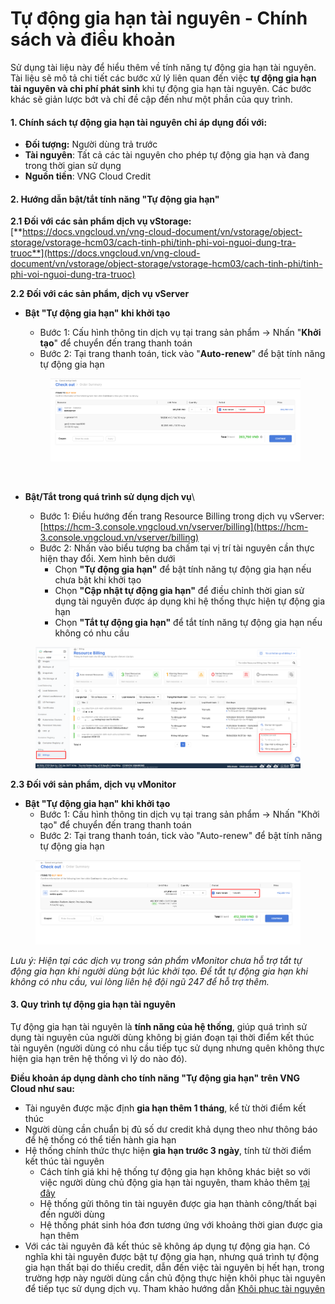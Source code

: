 # Tự động gia hạn tài nguyên - Chính sách và điều khoản

Sử dụng tài liệu này để hiểu thêm về tính năng tự động gia hạn tài nguyên. Tài liệu sẽ mô tả chi tiết các bước xử lý liên quan đến việc **tự động gia hạn tài nguyên và chi phí phát sinh** khi tự động gia hạn tài nguyên. Các bước khác sẽ giản lược bớt và chỉ đề cập đến như một phần của quy trình.&#x20;

#### 1. Chính sách tự động gia hạn tài nguyên chỉ áp dụng đối với: <a href="#tudonggiahantainguyen-chinhsachvadieukhoan-1.chinhsachtudonggiahantainguyenchiapdungdoivoi" id="tudonggiahantainguyen-chinhsachvadieukhoan-1.chinhsachtudonggiahantainguyenchiapdungdoivoi"></a>

* **Đối tượng:** Người dùng trả trước
* **Tài nguyên**: Tất cả các tài nguyên cho phép tự động gia hạn và đang trong thời gian sử dụng
* **Nguồn tiền**: VNG Cloud Credit

#### **2. Hướng dẫn bật/tắt tính năng "Tự động gia hạn"** <a href="#tudonggiahantainguyen-chinhsachvadieukhoan-2.huongdanbat-tattinhnang-tudonggiahan" id="tudonggiahantainguyen-chinhsachvadieukhoan-2.huongdanbat-tattinhnang-tudonggiahan"></a>

**2.1 Đối với các sản phẩm dịch vụ vStorage:** [**https://docs.vngcloud.vn/vng-cloud-document/vn/vstorage/object-storage/vstorage-hcm03/cach-tinh-phi/tinh-phi-voi-nguoi-dung-tra-truoc**](https://docs.vngcloud.vn/vng-cloud-document/vn/vstorage/object-storage/vstorage-hcm03/cach-tinh-phi/tinh-phi-voi-nguoi-dung-tra-truoc)

**2.2 Đối với các sản phẩm, dịch vụ vServer**

*   **Bật "Tự động gia hạn" khi khởi tạo**

    * Bước 1: Cấu hình thông tin dịch vụ tại trang sản phẩm → Nhấn "**Khởi tạo**" để chuyển đến trang thanh toán
    * Bước 2: Tại trang thanh toán, tick vào "**Auto-renew**" để bật tính năng tự động gia hạn

    <figure><img src="../../../../.gitbook/assets/image (919).png" alt=""><figcaption></figcaption></figure>

    <figure><img src="https://docs.vngcloud.vn/download/attachments/49649295/image2023-12-12_10-49-53.png?version=1&#x26;modificationDate=1702352993000&#x26;api=v2" alt=""><figcaption></figcaption></figure>
* **Bật/Tắt trong quá trình sử dụng dịch vụ**\

  * Bước 1: Điều hướng đến trang Resource Billing trong dịch vụ vServer: [https://hcm-3.console.vngcloud.vn/vserver/billing](https://hcm-3.console.vngcloud.vn/vserver/billing)
  * Bước 2: Nhấn vào biểu tượng ba chấm tại vị trí tài nguyên cần thực hiện thay đổi. Xem hình bên dưới
    * Chọn **"Tự động gia hạn"** để bật tính năng tự động gia hạn nếu chưa bật khi khởi tạo
    * Chọn **"Cập nhật tự động gia hạn"** để điều chỉnh thời gian sử dụng tài nguyên được áp dụng khi hệ thống thực hiện tự động gia hạn
    * Chọn **"Tắt tự động gia hạn"** để tắt tính năng tự động gia hạn nếu không có nhu cầu

<figure><img src="../../../../.gitbook/assets/image (920).png" alt=""><figcaption></figcaption></figure>

**2.3 Đối với sản phẩm, dịch vụ vMonitor**

* **Bật "Tự động gia hạn" khi khởi tạo**
  * Bước 1: Cấu hình thông tin dịch vụ tại trang sản phẩm → Nhấn "Khởi tạo" để chuyển đến trang thanh toán
  * Bước 2: Tại trang thanh toán, tick vào "Auto-renew" để bật tính năng tự động gia hạn

<figure><img src="../../../../.gitbook/assets/image (921).png" alt=""><figcaption></figcaption></figure>

_Lưu ý: Hiện tại các dịch vụ trong sản phẩm vMonitor chưa hỗ trợ tắt tự động gia hạn khi người dùng bật lúc khởi tạo. Để tắt tự động gia hạn khi không có nhu cầu, vui lòng liên hệ đội ngũ 247 để hỗ trợ thêm._

#### **3. Quy trình tự động gia hạn tài nguyên** <a href="#tudonggiahantainguyen-chinhsachvadieukhoan-3.quytrinhtudonggiahantainguyen" id="tudonggiahantainguyen-chinhsachvadieukhoan-3.quytrinhtudonggiahantainguyen"></a>

Tự động gia hạn tài nguyên là **tính năng của hệ thống**, giúp quá trình sử dụng tài nguyên của người dùng không bị gián đoạn tại thời điểm kết thúc tài nguyên (người dùng có nhu cầu tiếp tục sử dụng nhưng quên không thực hiện gia hạn trên hệ thống vì lý do nào đó).

**Điều khoản áp dụng dành cho tính năng "Tự động gia hạn" trên VNG Cloud như sau:**

* Tài nguyên được mặc định **gia hạn thêm 1 tháng**, kể từ thời điểm kết thúc
* Người dùng cần chuẩn bị đủ số dư credit khả dụng theo như thông báo để hệ thống có thể tiến hành gia hạn
* Hệ thống chính thức thực hiện **gia hạn trước 3 ngày**, tính từ thời điểm kết thúc tài nguyên
  * Cách tính giá khi hệ thống tự động gia hạn không khác biệt so với việc người dùng chủ động gia hạn tài nguyên, tham khảo thêm [tại đây](gia-han-tai-nguyen.md)
  * Hệ thống gửi thông tin tài nguyên được gia hạn thành công/thất bại đến người dùng
  * Hệ thống phát sinh hóa đơn tương ứng với khoảng thời gian được gia hạn thêm
* Với các tài nguyên đã kết thúc sẽ không áp dụng tự động gia hạn. Có nghĩa khi tài nguyên được bật tự động gia hạn, nhưng quá trình tự động gia hạn thất bại do thiếu credit, dẫn đến việc tài nguyên bị hết hạn, trong trường hợp này người dùng cần chủ động thực hiện khôi phục tài nguyên để tiếp tục sử dụng dịch vụ. Tham khảo hướng dẫn [Khôi phục tài nguyên](khoi-phuc-tai-nguyen.md)
